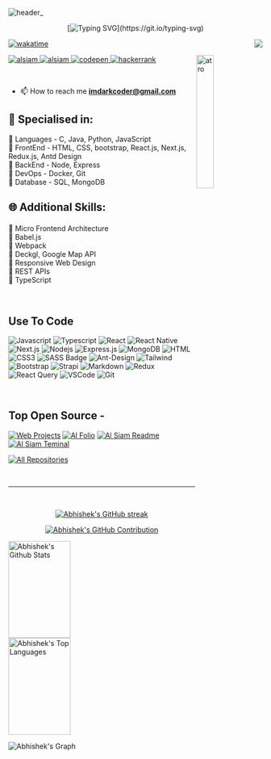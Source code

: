 ![header_](https://user-images.githubusercontent.com/64314222/157037595-5bec952f-d3c5-41d3-a1fb-bca50f7715e1.png)

<div align = "center">
	
[![Typing SVG](https://readme-typing-svg.herokuapp.com?color=%2336BCF7&center=true&vCenter=true&width=600&lines=Hi+👋,+I+am+Abhishek+Verma!;+I+am+a+Full-Stack+Developer!;Dutiful+to+Learning+and+Exploring+New+Technologies+!;)](https://git.io/typing-svg)

</div>

<!-- <h1 align="center">Hi <img src="https://media.giphy.com/media/hvRJCLFzcasrR4ia7z/giphy.gif" width="28"> , I'm Abhishek Patel</h1> -->

<!-- <p align="left"> <img src="https://komarev.com/ghpvc/?username=abhishekayu&label=Profile%20views&color=0e75b6&style=flat" alt="abhishekayu" /> </p> -->



<a href="https://komarev.com/ghpvc/?username=abhishekayu">
 <img align="right" src="https://profile-counter.glitch.me/abhishekayu/count.svg" />
</a>


[![wakatime](https://wakatime.com/badge/user/eebb3dd8-d9b2-40de-9b88-6fd6cac99dbc.svg)](https://wakatime.com/@eebb3dd8-d9b2-40de-9b88-6fd6cac99dbc)

<img src="https://github.com/ayu3008/Update-History/assets/154059988/b6a0a575-d95f-4238-a459-b6d20e326d34" alt="atro" align="right" width="26%">

<p>
 <a href="https://portfolio-nu-eight-76.vercel.app/" target="_blank">
  <img src="https://img.shields.io/badge/Portfolio-DC143C?style=for-the-badge&logo=medium&logoColor=white" alt="alsiam" />
 </a>
 <a href="https://www.linkedin.com/in/abhishek-ayu/" target="_blank">
  <img src="https://img.shields.io/badge/LinkedIn-0077B5?style=for-the-badge&logo=linkedin&logoColor=white" alt="alsiam"/>
 </a> 
<a href="https://codepen.io/abhishekayu" target="_blank">
  <img src="https://img.shields.io/badge/CodePen-000000?style=for-the-badge&logo=codepen&logoColor=white" alt="codepen"/>
</a>

<a href="https://www.hackerrank.com/abhishekayu" target="_blank">
  <img src="https://img.shields.io/badge/HackerRank-2EC866?style=for-the-badge&logo=hackerrank&logoColor=white" alt="hackerrank"/>
</a>

<!--  <a href="https://instagram.com/alsiam_dev" target="_blank">
  <img src="https://img.shields.io/badge/Instagram-fe4164?style=for-the-badge&logo=instagram&logoColor=white" alt="alsiam" />
 </a>  -->
</p>
<br />


- 📫 How to reach me **imdarkcoder@gmail.com**
  
<h2>🥇 Specialised in:</h2>
<p> 🔸 Languages - C, Java, Python, JavaScript
<br>🔸 FrontEnd - HTML, CSS, bootstrap, React.js, Next.js, Redux.js, Antd Design
<br>🔸 BackEnd - Node, Express
<br>🔸 DevOps - Docker, Git
<br>🔸 Database - SQL, MongoDB
<p>
<h2>

🌐 Additional Skills:
</h2>
<p> 🔸 Micro Frontend Architecture
<br>🔸 Babel.js
<br>🔸 Webpack
<br>🔸 Deckgl, Google Map API
<br>🔸 Responsive Web Design
<br>🔸 REST APIs
<br>🔸 TypeScript
</p>

<br/>

## Use To Code

![Javascript](https://img.shields.io/badge/Javascript-F0DB4F?style=for-the-badge&labelColor=black&logo=javascript&logoColor=F0DB4F)
![Typescript](https://img.shields.io/badge/Typescript-007acc?style=for-the-badge&labelColor=black&logo=typescript&logoColor=007acc)
![React](https://img.shields.io/badge/-React-61DBFB?style=for-the-badge&labelColor=black&logo=react&logoColor=61DBFB)
![React Native](https://img.shields.io/badge/React_Native-20232A?style=for-the-badge&logo=react&logoColor=61DAFB)
![Next.js](https://img.shields.io/badge/next.js-000000?style=for-the-badge&logo=nextdotjs&logoColor=white)
![Nodejs](https://img.shields.io/badge/Nodejs-3C873A?style=for-the-badge&labelColor=black&logo=node.js&logoColor=3C873A)
![Express.js](https://img.shields.io/badge/Express.js-000000?style=for-the-badge&logo=express&logoColor=white)
![MongoDB](https://img.shields.io/badge/MongoDB-4EA94B?style=for-the-badge&logo=mongodb&logoColor=white)
![HTML](https://img.shields.io/badge/HTML5-E34F26?style=for-the-badge&logo=html5&logoColor=white)
![CSS3](https://img.shields.io/badge/CSS3-1572B6?style=for-the-badge&logo=css3&logoColor=white)
![SASS Badge](https://img.shields.io/badge/Sass-CC6699?style=for-the-badge&logo=sass&logoColor=white)
![Ant-Design](https://img.shields.io/badge/AntDesign-0170FE?style=for-the-badge&logo=antdesign&logoColor=white)
![Tailwind](https://img.shields.io/badge/Tailwind_CSS-092749?style=for-the-badge&logo=tailwindcss&logoColor=06B6D4&labelColor=000000)
![Bootstrap](https://img.shields.io/badge/Bootstrap-563D7C?style=for-the-badge&logo=bootstrap&logoColor=white)
![Strapi](https://img.shields.io/badge/strapi-2E7EEA?style=for-the-badge&logo=strapi&logoColor=white)
![Markdown](https://img.shields.io/badge/Markdown-000000?style=for-the-badge&logo=markdown&logoColor=white)
![Redux](https://img.shields.io/badge/Redux-593D88?style=for-the-badge&logo=redux&logoColor=white)
![React Query](https://img.shields.io/badge/-React_Query-FF4154?style=for-the-badge&logo=react%20query&logoColor=white)
![VSCode](https://img.shields.io/badge/Visual_Studio-0078d7?style=for-the-badge&logo=visual%20studio&logoColor=white)
![Git](https://img.shields.io/badge/Git-F05032?style=for-the-badge&logo=git&logoColor=white)

<br/>

## Top Open Source -
[![Web Projects](https://github-readme-stats.vercel.app/api/pin/?username=abhishekayu&repo=3D-Saturn-Three.js-Example&border_color=7F3FBF&bg_color=0D1117&title_color=C9D1D9&text_color=8B949E&icon_color=7F3FBF)](https://github.com/abhishekayu/3D-Saturn-Three.js-Example)
[![Al Folio](https://github-readme-stats.vercel.app/api/pin/?username=abhishekayu&repo=3D-Jupiter-Three.js-Example&border_color=7F3FBF&bg_color=0D1117&title_color=C9D1D9&text_color=8B949E&icon_color=7F3FBF)](https://github.com/abhishekayu/3D-Jupiter-Three.js-Example)
[![Al Siam Readme](https://github-readme-stats.vercel.app/api/pin/?username=abhishekayu&repo=nasa-informative&border_color=7F3FBF&bg_color=0D1117&title_color=C9D1D9&text_color=8B949E&icon_color=7F3FBF)](https://github.com/abhishekayu/nasa-informative)
[![Al Siam Teminal](https://github-readme-stats.vercel.app/api/pin/?username=abhishekayu&repo=3D-Earth-and-Moon-Three.js-Example&border_color=7F3FBF&bg_color=0D1117&title_color=C9D1D9&text_color=8B949E&icon_color=7F3FBF)](https://github.com/abhishekayu/3D-Earth-and-Moon-Three.js-Example)

<p align="left">
  <a href="https://github.com/abhishekayu?tab=repositories" target="_blank"><img alt="All Repositories" title="All Repositories" src="https://img.shields.io/badge/-All%20Repos-2962FF?style=for-the-badge&logo=koding&logoColor=white"/></a>
</p>

<br/>
<hr/>
<br/>

<p align="center">
  <a href="https://github.com/abhishekayu">
    <img src="https://github-readme-streak-stats.herokuapp.com/?user=abhishekayu&theme=radical&border=7F3FBF&background=0D1117" alt="Abhishek's GitHub streak"/>
  </a>
</p>

<p align="center">
  <a href="https://github.com/abhishekayu">
    <img src="https://github-profile-summary-cards.vercel.app/api/cards/profile-details?username=abhishekayu&theme=radical" alt="Abhishek's GitHub Contribution"/>
  </a>
</p>

<a> 
    <a href="https://github.com/abhishekayu"><img alt="Abhishek's Github Stats" src="https://denvercoder1-github-readme-stats.vercel.app/api?username=abhishekayu&show_icons=true&count_private=true&theme=react&border_color=7F3FBF&bg_color=0D1117&title_color=F85D7F&icon_color=F8D866" height="192px" width="49.5%"/></a>
  <a href="https://github.com/abhishekayu"><img alt="Abhishek's Top Languages" src="https://denvercoder1-github-readme-stats.vercel.app/api/top-langs/?username=abhishekayu&langs_count=8&layout=compact&theme=react&border_color=7F3FBF&bg_color=0D1117&title_color=F85D7F&icon_color=F8D866" height="192px" width="49.5%"/></a>
  <br/>
</a>


![Abhishek's Graph](https://github-readme-activity-graph.vercel.app/graph?username=abhishekayu&custom_title=Abhishek%Verma's%20GitHub%20Activity%20Graph&bg_color=0D1117&color=7F3FBF&line=7F3FBF&point=7F3FBF&area_color=FFFFFF&title_color=FFFFFF&area=true)
